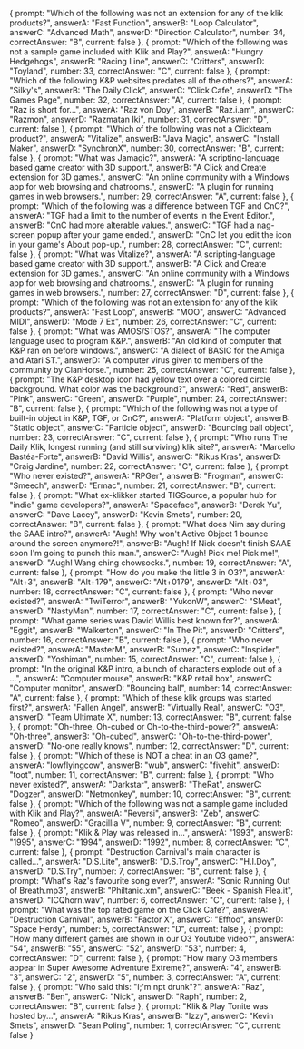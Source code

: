 {
  prompt: "Which of the following was not an extension for any of the klik products?",
  answerA: "Fast Function",
  answerB: "Loop Calculator",
  answerC: "Advanced Math",
  answerD: "Direction Calculator",
  number: 34,
  correctAnswer: "B",
  current: false
},
{
  prompt: "Which of the following was not a sample game included with Klik and Play?",
  answerA: "Hungry Hedgehogs",
  answerB: "Racing Line",
  answerC: "Critters",
  answerD: "Toyland",
  number: 33,
  correctAnswer: "C",
  current: false
},
{
  prompt: "Which of the following K&P websites predates all of the others?",
  answerA: "Silky's",
  answerB: "The Daily Click",
  answerC: "Click Cafe",
  answerD: "The Games Page",
  number: 32,
  correctAnswer: "A",
  current: false
},
{
  prompt: "Raz is short for...",
  answerA: "Raz von Doy",
  answerB: "Raz.i.am",
  answerC: "Razmon",
  answerD: "Razmatan Iki",
  number: 31,
  correctAnswer: "D",
  current: false
},
{
  prompt: "Which of the following was not a Clickteam product?",
  answerA: "Vitalize",
  answerB: "Java Magic",
  answerC: "Install Maker",
  answerD: "SynchronX",
  number: 30,
  correctAnswer: "B",
  current: false
},
{
  prompt: "What was Jamagic?",
  answerA: "A scripting-language based game creator with 3D support.",
  answerB: "A Click and Create extension for 3D games.",
  answerC: "An online community with a Windows app for web browsing and chatrooms.",
  answerD: "A plugin for running games in web browsers.",
  number: 29,
  correctAnswer: "A",
  current: false
},
{
  prompt: "Which of the following was a difference between TGF and CnC?",
  answerA: "TGF had a limit to the number of events in the Event Editor.",
  answerB: "CnC had more alterable values.",
  answerC: "TGF had a nag-screen popup after your game ended.",
  answerD: "CnC let you edit the icon in your game's About pop-up.",
  number: 28,
  correctAnswer: "C",
  current: false
},
{
  prompt: "What was Vitalize?",
  answerA: "A scripting-language based game creator with 3D support.",
  answerB: "A Click and Create extension for 3D games.",
  answerC: "An online community with a Windows app for web browsing and chatrooms.",
  answerD: "A plugin for running games in web browsers.",
  number: 27,
  correctAnswer: "D",
  current: false
},
{
  prompt: "Which of the following was not an extension for any of the klik products?",
  answerA: "Fast Loop",
  answerB: "MOO",
  answerC: "Advanced MIDI",
  answerD: "Mode 7 Ex",
  number: 26,
  correctAnswer: "C",
  current: false
},
{
  prompt: "What was AMOS/STOS?",
  answerA: "The computer language used to program K&P.",
  answerB: "An old kind of computer that K&P ran on before windows.",
  answerC: "A dialect of BASIC for the Amiga and Atari ST.",
  answerD: "A computer virus given to members of the community by ClanHorse.",
  number: 25,
  correctAnswer: "C",
  current: false
},
{
  prompt: "The K&P desktop icon had yellow text over a colored circle background.  What color was the background?",
  answerA: "Red",
  answerB: "Pink",
  answerC: "Green",
  answerD: "Purple",
  number: 24,
  correctAnswer: "B",
  current: false
},
{
  prompt: "Which of the following was not a type of built-in object in K&P, TGF, or CnC?",
  answerA: "Platform object",
  answerB: "Static object",
  answerC: "Particle object",
  answerD: "Bouncing ball object",
  number: 23,
  correctAnswer: "C",
  current: false
},
{
  prompt: "Who runs The Daily Klik, longest running (and still surviving) klik site?",
  answerA: "Marcello Bastéa-Forte",
  answerB: "David Willis",
  answerC: "Rikus Kras",
  answerD: "Craig Jardine",
  number: 22,
  correctAnswer: "C",
  current: false
},
{
  prompt: "Who never existed?",
  answerA: "RPGer",
  answerB: "Frogman",
  answerC: "Smeech",
  answerD: "Ermac",
  number: 21,
  correctAnswer: "B",
  current: false
},
{
  prompt: "What ex-klikker started TIGSource, a popular hub for "indie" game developers?",
  answerA: "Spaceface",
  answerB: "Derek Yu",
  answerC: "Dave Lacey",
  answerD: "Kevin Smets",
  number: 20,
  correctAnswer: "B",
  current: false
},
{
  prompt: "What does Nim say during the SAAE intro?",
  answerA: "Augh! Why won't Active Object 1 bounce around the screen anymore?!",
  answerB: "Augh! If Nick doesn't finish SAAE soon I'm going to punch this man.",
  answerC: "Augh! Pick me! Pick me!",
  answerD: "Augh! Wang ching chowsocks.",
  number: 19,
  correctAnswer: "A",
  current: false
},
{
  prompt: "How do you make the little 3 in O3?",
  answerA: "Alt+3",
  answerB: "Alt+179",
  answerC: "Alt+0179",
  answerD: "Alt+03",
  number: 18,
  correctAnswer: "C",
  current: false
},
{
  prompt: "Who never existed?",
  answerA: "TwiTerror",
  answerB: "YukonW",
  answerC: "SMeat",
  answerD: "NastyMan",
  number: 17,
  correctAnswer: "C",
  current: false
},
{
  prompt: "What game series was David Willis best known for?",
  answerA: "Eggit",
  answerB: "Walkerton",
  answerC: "In The Pit",
  answerD: "Critters",
  number: 16,
  correctAnswer: "B",
  current: false
},
{
  prompt: "Who never existed?",
  answerA: "MasterM",
  answerB: "Sumez",
  answerC: "Inspider",
  answerD: "Yoshiman",
  number: 15,
  correctAnswer: "C",
  current: false
},
{
  prompt: "In the original K&P intro, a bunch of characters explode out of a ...",
  answerA: "Computer mouse",
  answerB: "K&P retail box",
  answerC: "Computer monitor",
  answerD: "Bouncing ball",
  number: 14,
  correctAnswer: "A",
  current: false
},
{
  prompt: "Which of these klik groups was started first?",
  answerA: "Fallen Angel",
  answerB: "Virtually Real",
  answerC: "O3",
  answerD: "Team Ultimate X",
  number: 13,
  correctAnswer: "B",
  current: false
},
{
  prompt: "Oh-three, Oh-cubed or Oh-to-the-third-power?",
  answerA: "Oh-three",
  answerB: "Oh-cubed",
  answerC: "Oh-to-the-third-power",
  answerD: "No-one really knows",
  number: 12,
  correctAnswer: "D",
  current: false
},
{
  prompt: "Which of these is NOT a cheat in an O3 game?",
  answerA: "lowflyingcow",
  answerB: "wub",
  answerC: "fivehit",
  answerD: "toot",
  number: 11,
  correctAnswer: "B",
  current: false
},
{
  prompt: "Who never existed?",
  answerA: "Darkstar",
  answerB: "TheRat",
  answerC: "Dogzer",
  answerD: "Netmonkey",
  number: 10,
  correctAnswer: "B",
  current: false
},
{
  prompt: "Which of the following was not a sample game included with Klik and Play?",
  answerA: "Reversi",
  answerB: "Zeb",
  answerC: "Romeo",
  answerD: "Gracillia V",
  number: 9,
  correctAnswer: "B",
  current: false
},
{
  prompt: "Klik & Play was released in...",
  answerA: "1993",
  answerB: "1995",
  answerC: "1994",
  answerD: "1992",
  number: 8,
  correctAnswer: "C",
  current: false
},
{
  prompt: "Destruction Carnival's main character is called...",
  answerA: "D.S.Lite",
  answerB: "D.S.Troy",
  answerC: "H.I.Doy",
  answerD: "D.S.Try",
  number: 7,
  correctAnswer: "B",
  current: false
},
{
  prompt: "What's Raz's favourite song ever?",
  answerA: "Sonic Running Out of Breath.mp3",
  answerB: "Philtanic.xm",
  answerC: "Beek - Spanish Flea.it",
  answerD: "ICQhorn.wav",
  number: 6,
  correctAnswer: "C",
  current: false
},
{
  prompt: "What was the top rated game on the Click Cafe?",
  answerA: "Destruction Carnival",
  answerB: "Factor X",
  answerC: "Efftoo",
  answerD: "Space Herdy",
  number: 5,
  correctAnswer: "D",
  current: false
},
{
  prompt: "How many different games are shown in our O3 Youtube video?",
  answerA: "54",
  answerB: "55",
  answerC: "52",
  answerD: "53",
  number: 4,
  correctAnswer: "D",
  current: false
},
{
  prompt: "How many O3 members appear in Super Awesome Adventure Extreme?",
  answerA: "4",
  answerB: "3",
  answerC: "2",
  answerD: "5",
  number: 3,
  correctAnswer: "A",
  current: false
},
{
  prompt: "Who said this: \"I;'m npt drunk\"?",
  answerA: "Raz",
  answerB: "Ben",
  answerC: "Nick",
  answerD: "Raph",
  number: 2,
  correctAnswer: "B",
  current: false
},
{
  prompt: "Klik & Play Tonite was hosted by...",
  answerA: "Rikus Kras",
  answerB: "Izzy",
  answerC: "Kevin Smets",
  answerD: "Sean Poling",
  number: 1,
  correctAnswer: "C",
  current: false
}
